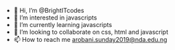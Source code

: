 - 👋 Hi, I’m @BrightITcodes
- 👀 I’m interested in javascripts 
- 🌱 I’m currently learning javascripts
- 💞️ I’m looking to collaborate on css, html and javascript
- 📫 How to reach me  arobani.sunday2019@nda.edu.ng
